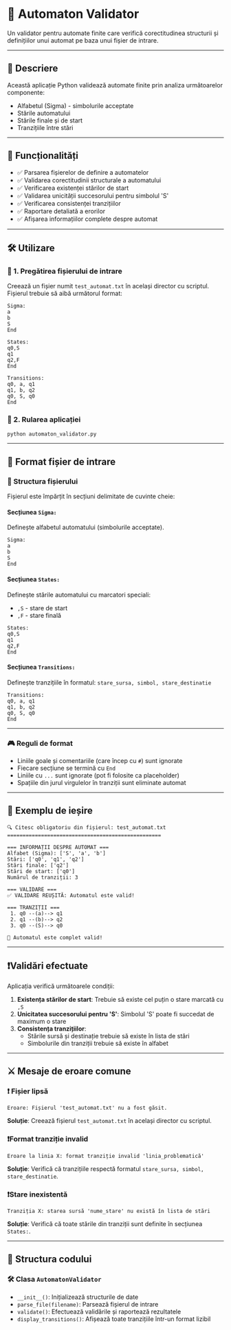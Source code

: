 # 🔦 Automaton Validator

Un validator pentru automate finite care verifică corectitudinea structurii și definițiilor unui automat pe baza unui fișier de intrare.

---

## 📖 Descriere

Această aplicație Python validează automate finite prin analiza următoarelor componente:
- Alfabetul (Sigma) - simbolurile acceptate
- Stările automatului
- Stările finale și de start
- Tranzițiile între stări

---

## 📝 Funcționalități

- ✅ Parsarea fișierelor de definire a automatelor
- ✅ Validarea corectitudinii structurale a automatului
- ✅ Verificarea existenței stărilor de start
- ✅ Validarea unicității succesorului pentru simbolul 'S'
- ✅ Verificarea consistenței tranzițiilor
- ✅ Raportare detaliată a erorilor
- ✅ Afișarea informațiilor complete despre automat

---

## 🛠️ Utilizare

### 🚀 1. Pregătirea fișierului de intrare

Creează un fișier numit `test_automat.txt` în același director cu scriptul. Fișierul trebuie să aibă următorul format:

```
Sigma:
a
b
S
End

States:
q0,S
q1
q2,F
End

Transitions:
q0, a, q1
q1, b, q2
q0, S, q0
End
```

### 🚀 2. Rularea aplicației

```bash
python automaton_validator.py
```
---

## 🧩 Format fișier de intrare

### 🚀 Structura fișierului

Fișierul este împărțit în secțiuni delimitate de cuvinte cheie:

#### Secțiunea `Sigma:`
Definește alfabetul automatului (simbolurile acceptate).
```
Sigma:
a
b
S
End
```

#### Secțiunea `States:`
Definește stările automatului cu marcatori speciali:
- `,S` - stare de start
- `,F` - stare finală

```
States:
q0,S
q1
q2,F
End
```

#### Secțiunea `Transitions:`
Definește tranzițiile în formatul: `stare_sursa, simbol, stare_destinatie`

```
Transitions:
q0, a, q1
q1, b, q2
q0, S, q0
End
```

---

### 🎮 Reguli de format

- Liniile goale și comentariile (care încep cu `#`) sunt ignorate
- Fiecare secțiune se termină cu `End`
- Liniile cu `...` sunt ignorate (pot fi folosite ca placeholder)
- Spațiile din jurul virgulelor în tranziții sunt eliminate automat

---

## 🎯 Exemplu de ieșire

```
🔍 Citesc obligatoriu din fișierul: test_automat.txt
==================================================

=== INFORMAȚII DESPRE AUTOMAT ===
Alfabet (Sigma): ['S', 'a', 'b']
Stări: ['q0', 'q1', 'q2']
Stări finale: ['q2']
Stări de start: ['q0']
Numărul de tranziții: 3

=== VALIDARE ===
✅ VALIDARE REUȘITĂ: Automatul este valid!

=== TRANZIȚII ===
 1. q0 --(a)--> q1
 2. q1 --(b)--> q2
 3. q0 --(S)--> q0

🎉 Automatul este complet valid!
```
---

## ❗Validări efectuate

Aplicația verifică următoarele condiții:

1. **Existența stărilor de start**: Trebuie să existe cel puțin o stare marcată cu `,S`
2. **Unicitatea succesorului pentru 'S'**: Simbolul 'S' poate fi succedat de maximum o stare
3. **Consistența tranzițiilor**: 
   - Stările sursă și destinație trebuie să existe în lista de stări
   - Simbolurile din tranziții trebuie să existe în alfabet

---

## ⚔️ Mesaje de eroare comune

### ❗ Fișier lipsă
```
Eroare: Fișierul 'test_automat.txt' nu a fost găsit.
```
**Soluție**: Creează fișierul `test_automat.txt` în același director cu scriptul.

### ❗Format tranziție invalid
```
Eroare la linia X: format tranziție invalid 'linia_problematică'
```
**Soluție**: Verifică că tranzițiile respectă formatul `stare_sursa, simbol, stare_destinatie`.

### ❗Stare inexistentă
```
Tranziția X: starea sursă 'nume_stare' nu există în lista de stări
```
**Soluție**: Verifică că toate stările din tranziții sunt definite în secțiunea `States:`.

---

## 🧩 Structura codului

### 🛠️ Clasa `AutomatonValidator`

- `__init__()`: Inițializează structurile de date
- `parse_file(filename)`: Parsează fișierul de intrare
- `validate()`: Efectuează validările și raportează rezultatele
- `display_transitions()`: Afișează toate tranzițiile într-un format lizibil
